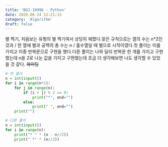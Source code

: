 ```yaml
---
title: 'BOJ-10996 - Python'
date: 2020-06-24 12:21:13
category: 'Algorithm'
draft: false
---
```

별 찍기, 처음보는 유형의 별 찍기여서 상당히 헤맸다.찾은 규칙으로는 열의 수는 n*2인 것과 / 한 열에 별과 공백의 총 수는 n / 홀수열일 때 별으로 시작이였다.첫 풀이는 이를 가지고 이중 반복문으로 구현을 했다.다른 풀이는 나와 달리 반복문 한 개를 가지고 구현했는데 n을 2로 나눈 값을 가지고 구현했는데 조금 더 생각해보면 나도 생각할 수 있었을 것 같다. ~~화이팅~~
```python
# 첫 풀이
n = int(input())
for i in range(n*2):
    for j in range(n):
        if (i + j) % 2 == 0:
            print("*", end="")
        else:
            print(" ", end="")
    print("")

# 다른 풀이
n = int(input())
for i in range(n):
    print("* " * (n - n//2))
    print(" *" * (n//2))

```